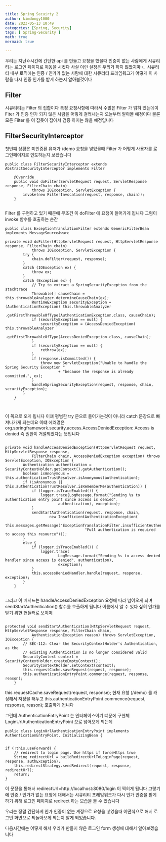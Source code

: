 ```yaml
---

title: Spring Secuirty 2 
author: kimdongy1000
date: 2023-05-13 10:49
categories: [Spring, Security]
tags: [ Spring-Security ]
math: true
mermaid: true

---
```


우리는 지난ㅇ시간에 간단한 api 를 만들고 요청을 했을때 인증이 없는 사람에게 시큐리티는 로그인 페이지로 이동을 시켯다 사실 이런 설정은 우리가 하지 않았지마 ㄴ
시큐리티 내부 로직에는 인증 / 인가가 없는 사람에 대한 시큐리티 프레임워크가 어떻게 이 사람을 다시 인증 인가를 받게 하는지 알아볼것이다 

## Filter 
시큐리티는 Filter 의 집합이다 특정 요청사항에 따라서 수많은 Filter 가 얽혀 있는데이 Fiter 가 인증 인가 되지 않은 사람을 어떻게 걸러내는지 오늘부터 알아볼 예정이다 
물론 모든 Filter 를 이 잡듯이 잡아서 검증 하지는 않을 예정입니다 

## FilterSecurityInterceptor 

첫번쨰 상황은 미인증된 유저가 /demo 요청을 넣었을때 Filter 가 어떻게 사용자를 로그인페이지로 인도하는지 보겠습니다 

```
public class FilterSecurityInterceptor extends AbstractSecurityInterceptor implements Filter 

	@Override
	public void doFilter(ServletRequest request, ServletResponse response, FilterChain chain)
			throws IOException, ServletException {
		invoke(new FilterInvocation(request, response, chain));
	}


```

Filter 를 구현하고 있기 때문에 무조건 이 doFilter 에 요청이 들어가게 됩니다 그럼이 invoke 함수를 호출하는 순간

```
public class ExceptionTranslationFilter extends GenericFilterBean implements MessageSourceAware 

private void doFilter(HttpServletRequest request, HttpServletResponse response, FilterChain chain)
			throws IOException, ServletException {
		try {
			chain.doFilter(request, response);
		}
		catch (IOException ex) {
			throw ex;
		}
		catch (Exception ex) {
			// Try to extract a SpringSecurityException from the stacktrace
			Throwable[] causeChain = this.throwableAnalyzer.determineCauseChain(ex);
			RuntimeException securityException = (AuthenticationException) this.throwableAnalyzer
					.getFirstThrowableOfType(AuthenticationException.class, causeChain);
			if (securityException == null) {
				securityException = (AccessDeniedException) this.throwableAnalyzer
						.getFirstThrowableOfType(AccessDeniedException.class, causeChain);
			}
			if (securityException == null) {
				rethrow(ex);
			}
			if (response.isCommitted()) {
				throw new ServletException("Unable to handle the Spring Security Exception "
						+ "because the response is already committed.", ex);
			}
			handleSpringSecurityException(request, response, chain, securityException);
		}
	}



```

이 쪽으로 오게 됩니다 이떄 평범한 try 문으로 들어가는것이 아니라 catch 문장으로 빠져나가게 되는데요 이떄 에러명은 
org.springframework.security.access.AccessDeniedException: Access is denied 즉 권한이 거절되었다는 뜻입니다 


```

private void handleAccessDeniedException(HttpServletRequest request, HttpServletResponse response,
			FilterChain chain, AccessDeniedException exception) throws ServletException, IOException {
		Authentication authentication = SecurityContextHolder.getContext().getAuthentication();
		boolean isAnonymous = this.authenticationTrustResolver.isAnonymous(authentication);
		if (isAnonymous || this.authenticationTrustResolver.isRememberMe(authentication)) {
			if (logger.isTraceEnabled()) {
				logger.trace(LogMessage.format("Sending %s to authentication entry point since access is denied",
						authentication), exception);
			}
			sendStartAuthentication(request, response, chain,
					new InsufficientAuthenticationException(
							this.messages.getMessage("ExceptionTranslationFilter.insufficientAuthentication",
									"Full authentication is required to access this resource")));
		}
		else {
			if (logger.isTraceEnabled()) {
				logger.trace(
						LogMessage.format("Sending %s to access denied handler since access is denied", authentication),
						exception);
			}
			this.accessDeniedHandler.handle(request, response, exception);
		}
	}


```

그리고 이 메서드는 handleAccessDeniedException 요청에 따라 넘어오게 되며 sendStartAuthentication() 함수를 호출하게 됩니다 이름에서 알 수 있다 싶히 
인가를 받기 위한 핸들러로 보이며 

```

protected void sendStartAuthentication(HttpServletRequest request, HttpServletResponse response, FilterChain chain,
			AuthenticationException reason) throws ServletException, IOException {
		// SEC-112: Clear the SecurityContextHolder's Authentication, as the
		// existing Authentication is no longer considered valid
		SecurityContext context = SecurityContextHolder.createEmptyContext();
		SecurityContextHolder.setContext(context);
		this.requestCache.saveRequest(request, response);
		this.authenticationEntryPoint.commence(request, response, reason);
	}

```

this.requestCache.saveRequest(request, response); 현재 요청 (/demo) 를 캐싱해서 저장을 해두고 
this.authenticationEntryPoint.commence(request, response, reason); 호출하게 됩니다 


그런데 AuthenticationEntryPoint 는 인터페이스이기 떄문에 구현체 LoginUrlAuthenticationEntryPoint 으로 넘어오게 되는데 

```
public class LoginUrlAuthenticationEntryPoint implements AuthenticationEntryPoint, InitializingBean {

```

```

if (!this.useForward) {
	// redirect to login page. Use https if forceHttps true
	String redirectUrl = buildRedirectUrlToLoginPage(request, response, authException);
	this.redirectStrategy.sendRedirect(request, response, redirectUrl);
	return;
}

```

이 문장을 통해서 redirectUrl=http://localhost:8080/login 이 찍히게 됩니다 그렇기에 인증 / 인가가 없는 요청에 대해서는 시큐리티 프레임워크가 다시 인가  인증을 받게 하기 위해 
로그인 페이지로 redirect 하는 모습을 볼 수 있습니다 

우리는 정말 간단하게 인가 인증이 없는 계정으로 요청을 넣었을때 어떤식으로 해서 로그인 화면으로 되돌아오게 되는지 알게 되었습니다.

다음시간에는 어떻게 해서 우리가 만들지 않은 로그인 form 생성에 대해서 알아보겠습니다 
